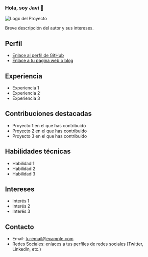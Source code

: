 ### Hola, soy Javi 👋

<img src="https://javigomez.org/img/cod.png" alt="Logo del Proyecto">

Breve descripción del autor y sus intereses.

## Perfil

- [Enlace al perfil de GitHub](enlace-a-tu-perfil)
- [Enlace a tu página web o blog](enlace-a-tu-sitio-web)

## Experiencia

- Experiencia 1
- Experiencia 2
- Experiencia 3

## Contribuciones destacadas

- Proyecto 1 en el que has contribuido
- Proyecto 2 en el que has contribuido
- Proyecto 3 en el que has contribuido

## Habilidades técnicas

- Habilidad 1
- Habilidad 2
- Habilidad 3

## Intereses

- Interés 1
- Interés 2
- Interés 3

## Contacto

- Email: tu-email@example.com
- Redes Sociales: enlaces a tus perfiles de redes sociales (Twitter, LinkedIn, etc.)


<!--
**jagode67/jagode67** is a ✨ _special_ ✨ repository because its `README.md` (this file) appears on your GitHub profile.

Here are some ideas to get you started:

- 🔭 I’m currently working on ...
- 🌱 I’m currently learning ...
- 👯 I’m looking to collaborate on ...
- 🤔 I’m looking for help with ...
- 💬 Ask me about ...
- 📫 How to reach me: ...
- 😄 Pronouns: ...
- ⚡ Fun fact: ...
-->
